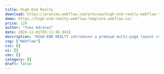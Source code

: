 ```yaml
---
title: High-End Realty
download: https://preview.webflow.com/preview/high-end-realty-webflow-template?utm_medium=preview_link&utm_source=designer&utm_content=high-end-realty-webflow-template&preview=4152720b7d79c3153e7b3fb356d00da3&pageId=6688df7890f89437c7d8886e&locale=en&workflow=previe
demo: https://high-end-realty-webflow-template.webflow.io/
price: 129
author: "Yves Adrales"
date: 2024-12-01T05:11:46.943Z
description: "HIGH-END REALTY introduces a premium multi-page layout real estate Webflow template tailored to enhance the digital presence of properties. It features sections, including three Home pages, three About pages, three Listings, and many more!"
ssg: ["Webflow"]
css: []
ui: []
cms: []
category: []
draft: false
---
```


